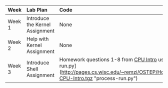 |Week     | Lab Plan | Code |
|---------|:---------|:-----|
|Week 1   | Introduce the Kernel Assignment | None |
|Week 2   | Help with Kernel Assignment | None|
|Week 3   | Introduce Shell Assignment  | Homework questions 1-8 from [CPU Intro](http://www.cs.wisc.edu/~remzi/OSTEP/cpu-intro.pdf "CPU Intro") using [process-run.py] (http://pages.cs.wisc.edu/~remzi/OSTEP/Homework/HW-CPU-Intro.tgz "process-run.py") | 
